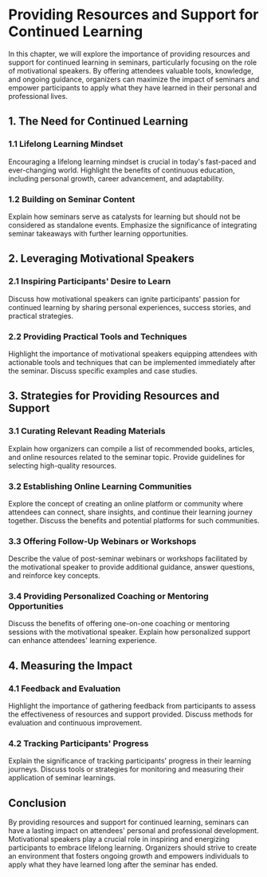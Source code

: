 Providing Resources and Support for Continued Learning
===============================================================

In this chapter, we will explore the importance of providing resources and support for continued learning in seminars, particularly focusing on the role of motivational speakers. By offering attendees valuable tools, knowledge, and ongoing guidance, organizers can maximize the impact of seminars and empower participants to apply what they have learned in their personal and professional lives.

1\. The Need for Continued Learning
----------------------------------

### 1.1 Lifelong Learning Mindset

Encouraging a lifelong learning mindset is crucial in today's fast-paced and ever-changing world. Highlight the benefits of continuous education, including personal growth, career advancement, and adaptability.

### 1.2 Building on Seminar Content

Explain how seminars serve as catalysts for learning but should not be considered as standalone events. Emphasize the significance of integrating seminar takeaways with further learning opportunities.

2\. Leveraging Motivational Speakers
-----------------------------------

### 2.1 Inspiring Participants' Desire to Learn

Discuss how motivational speakers can ignite participants' passion for continued learning by sharing personal experiences, success stories, and practical strategies.

### 2.2 Providing Practical Tools and Techniques

Highlight the importance of motivational speakers equipping attendees with actionable tools and techniques that can be implemented immediately after the seminar. Discuss specific examples and case studies.

3\. Strategies for Providing Resources and Support
-------------------------------------------------

### 3.1 Curating Relevant Reading Materials

Explain how organizers can compile a list of recommended books, articles, and online resources related to the seminar topic. Provide guidelines for selecting high-quality resources.

### 3.2 Establishing Online Learning Communities

Explore the concept of creating an online platform or community where attendees can connect, share insights, and continue their learning journey together. Discuss the benefits and potential platforms for such communities.

### 3.3 Offering Follow-Up Webinars or Workshops

Describe the value of post-seminar webinars or workshops facilitated by the motivational speaker to provide additional guidance, answer questions, and reinforce key concepts.

### 3.4 Providing Personalized Coaching or Mentoring Opportunities

Discuss the benefits of offering one-on-one coaching or mentoring sessions with the motivational speaker. Explain how personalized support can enhance attendees' learning experience.

4\. Measuring the Impact
-----------------------

### 4.1 Feedback and Evaluation

Highlight the importance of gathering feedback from participants to assess the effectiveness of resources and support provided. Discuss methods for evaluation and continuous improvement.

### 4.2 Tracking Participants' Progress

Explain the significance of tracking participants' progress in their learning journeys. Discuss tools or strategies for monitoring and measuring their application of seminar learnings.

Conclusion
----------

By providing resources and support for continued learning, seminars can have a lasting impact on attendees' personal and professional development. Motivational speakers play a crucial role in inspiring and energizing participants to embrace lifelong learning. Organizers should strive to create an environment that fosters ongoing growth and empowers individuals to apply what they have learned long after the seminar has ended.
